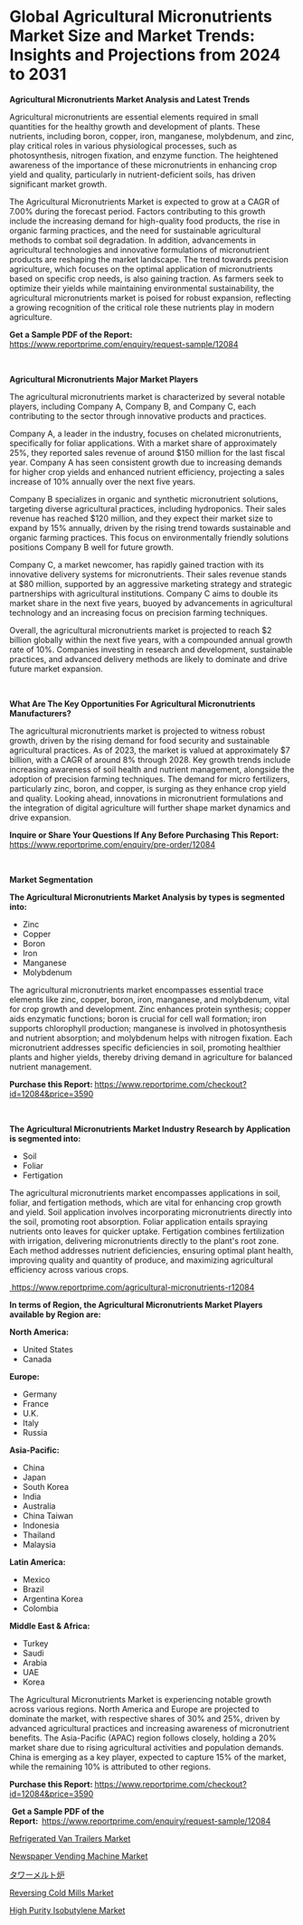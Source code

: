 <p><h1>Global Agricultural Micronutrients Market Size and Market Trends: Insights and Projections from 2024 to 2031</h1></p><p><strong>Agricultural Micronutrients Market Analysis and Latest Trends</strong></p>
<p><p>Agricultural micronutrients are essential elements required in small quantities for the healthy growth and development of plants. These nutrients, including boron, copper, iron, manganese, molybdenum, and zinc, play critical roles in various physiological processes, such as photosynthesis, nitrogen fixation, and enzyme function. The heightened awareness of the importance of these micronutrients in enhancing crop yield and quality, particularly in nutrient-deficient soils, has driven significant market growth.</p><p>The Agricultural Micronutrients Market is expected to grow at a CAGR of 7.00% during the forecast period. Factors contributing to this growth include the increasing demand for high-quality food products, the rise in organic farming practices, and the need for sustainable agricultural methods to combat soil degradation. In addition, advancements in agricultural technologies and innovative formulations of micronutrient products are reshaping the market landscape. The trend towards precision agriculture, which focuses on the optimal application of micronutrients based on specific crop needs, is also gaining traction. As farmers seek to optimize their yields while maintaining environmental sustainability, the agricultural micronutrients market is poised for robust expansion, reflecting a growing recognition of the critical role these nutrients play in modern agriculture.</p></p>
<p><strong>Get a Sample PDF of the Report:&nbsp;</strong> <a href="https://www.reportprime.com/enquiry/request-sample/12084">https://www.reportprime.com/enquiry/request-sample/12084</a></p>
<p>&nbsp;</p>
<p><strong>Agricultural Micronutrients Major Market Players</strong></p>
<p><p>The agricultural micronutrients market is characterized by several notable players, including Company A, Company B, and Company C, each contributing to the sector through innovative products and practices. </p><p>Company A, a leader in the industry, focuses on chelated micronutrients, specifically for foliar applications. With a market share of approximately 25%, they reported sales revenue of around $150 million for the last fiscal year. Company A has seen consistent growth due to increasing demands for higher crop yields and enhanced nutrient efficiency, projecting a sales increase of 10% annually over the next five years.</p><p>Company B specializes in organic and synthetic micronutrient solutions, targeting diverse agricultural practices, including hydroponics. Their sales revenue has reached $120 million, and they expect their market size to expand by 15% annually, driven by the rising trend towards sustainable and organic farming practices. This focus on environmentally friendly solutions positions Company B well for future growth.</p><p>Company C, a market newcomer, has rapidly gained traction with its innovative delivery systems for micronutrients. Their sales revenue stands at $80 million, supported by an aggressive marketing strategy and strategic partnerships with agricultural institutions. Company C aims to double its market share in the next five years, buoyed by advancements in agricultural technology and an increasing focus on precision farming techniques.</p><p>Overall, the agricultural micronutrients market is projected to reach $2 billion globally within the next five years, with a compounded annual growth rate of 10%. Companies investing in research and development, sustainable practices, and advanced delivery methods are likely to dominate and drive future market expansion.</p></p>
<p>&nbsp;</p>
<p><strong>What Are The Key Opportunities For Agricultural Micronutrients Manufacturers?</strong></p>
<p><p>The agricultural micronutrients market is projected to witness robust growth, driven by the rising demand for food security and sustainable agricultural practices. As of 2023, the market is valued at approximately $7 billion, with a CAGR of around 8% through 2028. Key growth trends include increasing awareness of soil health and nutrient management, alongside the adoption of precision farming techniques. The demand for micro fertilizers, particularly zinc, boron, and copper, is surging as they enhance crop yield and quality. Looking ahead, innovations in micronutrient formulations and the integration of digital agriculture will further shape market dynamics and drive expansion.</p></p>
<p><strong>Inquire or Share Your Questions If Any Before Purchasing This Report:</strong> <a href="https://www.reportprime.com/enquiry/pre-order/12084">https://www.reportprime.com/enquiry/pre-order/12084</a></p>
<p>&nbsp;</p>
<p><strong>Market Segmentation</strong></p>
<p><strong>The Agricultural Micronutrients Market Analysis by types is segmented into:</strong></p>
<p><ul><li>Zinc</li><li>Copper</li><li>Boron</li><li>Iron</li><li>Manganese</li><li>Molybdenum</li></ul></p>
<p><p>The agricultural micronutrients market encompasses essential trace elements like zinc, copper, boron, iron, manganese, and molybdenum, vital for crop growth and development. Zinc enhances protein synthesis; copper aids enzymatic functions; boron is crucial for cell wall formation; iron supports chlorophyll production; manganese is involved in photosynthesis and nutrient absorption; and molybdenum helps with nitrogen fixation. Each micronutrient addresses specific deficiencies in soil, promoting healthier plants and higher yields, thereby driving demand in agriculture for balanced nutrient management.</p></p>
<p><strong>Purchase this Report:&nbsp;</strong><a href="https://www.reportprime.com/checkout?id=12084&price=3590">https://www.reportprime.com/checkout?id=12084&price=3590</a></p>
<p>&nbsp;</p>
<p><strong>The Agricultural Micronutrients Market Industry Research by Application is segmented into:</strong></p>
<p><ul><li>Soil</li><li>Foliar</li><li>Fertigation</li></ul></p>
<p><p>The agricultural micronutrients market encompasses applications in soil, foliar, and fertigation methods, which are vital for enhancing crop growth and yield. Soil application involves incorporating micronutrients directly into the soil, promoting root absorption. Foliar application entails spraying nutrients onto leaves for quicker uptake. Fertigation combines fertilization with irrigation, delivering micronutrients directly to the plant's root zone. Each method addresses nutrient deficiencies, ensuring optimal plant health, improving quality and quantity of produce, and maximizing agricultural efficiency across various crops.</p></p>
<p><a href="https://www.reportprime.com/agricultural-micronutrients-r12084">&nbsp;https://www.reportprime.com/agricultural-micronutrients-r12084</a></p>
<p><strong>In terms of Region, the Agricultural Micronutrients Market Players available by Region are:</strong></p>
<p>
    <p> <strong> North America: </strong>
        <ul>
            <li>United States</li>
            <li>Canada</li>
        </ul>
        </p> 
    <p> <strong> Europe: </strong>
        <ul>
            <li>Germany</li>
            <li>France</li>
            <li>U.K.</li>
            <li>Italy</li>
            <li>Russia</li>
        </ul>
        </p> 
    <p> <strong> Asia-Pacific: </strong>
        <ul>
            <li>China</li>
            <li>Japan</li>
            <li>South Korea</li>
            <li>India</li>
            <li>Australia</li>
            <li>China Taiwan</li>
            <li>Indonesia</li>
            <li>Thailand</li>
            <li>Malaysia</li>
        </ul>
        </p> 
    <p> <strong> Latin America: </strong>
        <ul>
            <li>Mexico</li>
            <li>Brazil</li>
            <li>Argentina Korea</li>
            <li>Colombia</li>
        </ul>
        </p> 
    <p> <strong> Middle East & Africa: </strong>
        <ul>
            <li>Turkey</li>
            <li>Saudi</li>
            <li>Arabia</li>
            <li>UAE</li>
            <li>Korea</li>
        </ul>
    </p>
    </p>
<p><p>The Agricultural Micronutrients Market is experiencing notable growth across various regions. North America and Europe are projected to dominate the market, with respective shares of 30% and 25%, driven by advanced agricultural practices and increasing awareness of micronutrient benefits. The Asia-Pacific (APAC) region follows closely, holding a 20% market share due to rising agricultural activities and population demands. China is emerging as a key player, expected to capture 15% of the market, while the remaining 10% is attributed to other regions.</p></p>
<p><strong>Purchase this Report: </strong><a href="https://www.reportprime.com/checkout?id=12084&price=3590">https://www.reportprime.com/checkout?id=12084&price=3590</a></p>
<p>&nbsp;<strong>Get a Sample PDF of the Report:&nbsp;&nbsp;</strong><a href="https://www.reportprime.com/enquiry/request-sample/12084">https://www.reportprime.com/enquiry/request-sample/12084</a></p>
<p><strong></strong></p>
<p><p><a href="https://issuu.com/reportprime-2/docs/refrigerated-van-trailers-market-si_1442150b7d8949">Refrigerated Van Trailers Market</a></p><p><a href="https://medium.com/@karinaokon97/newspaper-vending-machine-market-size-growth-and-industry-analysis-by-market-segmentation-and-b3674a74a7c6">Newspaper Vending Machine Market</a></p><p><a href="https://medium.com/@titusboyer1/%E3%82%B0%E3%83%AD%E3%83%BC%E3%83%90%E3%83%AB%E3%82%BF%E3%83%AF%E3%83%BC%E6%BA%B6%E8%9E%8D%E7%82%89%E5%B8%82%E5%A0%B4%E3%81%AE%E7%8A%B6%E6%B3%81-2024%E5%B9%B4-2031%E5%B9%B4-%E3%81%8A%E3%82%88%E3%81%B3%E5%9C%B0%E5%9F%9F-%E8%A3%BD%E5%93%81-%E6%9C%80%E7%B5%82%E7%94%A8%E9%80%94%E5%88%A5%E3%81%AE%E4%BA%88%E6%B8%AC-2582f957e582">タワーメルト炉</a></p><p><a href="https://issuu.com/reportprime-2/docs/reversing-cold-mills-market-size-20_e2e97558498b23">Reversing Cold Mills Market</a></p><p><a href="https://github.com/nicoletavirag/Market-Research-Report-List-5/blob/main/high-purity-isobutylene-market.md">High Purity Isobutylene Market</a></p></p>